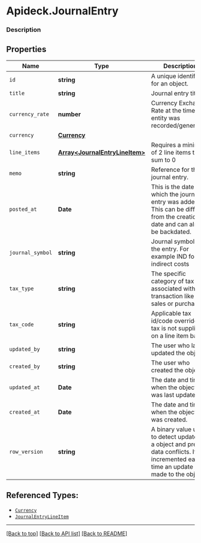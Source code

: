 # Apideck.JournalEntry

### Description

## Properties
Name | Type | Description | Notes
------------ | ------------- | ------------- | -------------
`id` | **string** | A unique identifier for an object. | [optional] 
`title` | **string** | Journal entry title | [optional] 
`currency_rate` | **number** | Currency Exchange Rate at the time entity was recorded/generated. | [optional] 
`currency` | [**Currency**](Currency.md) |  | [optional] 
`line_items` | [**Array&lt;JournalEntryLineItem&gt;**](JournalEntryLineItem.md) | Requires a minimum of 2 line items that sum to 0 | [optional] 
`memo` | **string** | Reference for the journal entry. | [optional] 
`posted_at` | **Date** | This is the date on which the journal entry was added. This can be different from the creation date and can also be backdated. | [optional] 
`journal_symbol` | **string** | Journal symbol of the entry. For example IND for indirect costs | [optional] 
`tax_type` | **string** | The specific category of tax associated with a transaction like sales or purchase | [optional] 
`tax_code` | **string** | Applicable tax id/code override if tax is not supplied on a line item basis. | [optional] 
`updated_by` | **string** | The user who last updated the object. | [optional] 
`created_by` | **string** | The user who created the object. | [optional] 
`updated_at` | **Date** | The date and time when the object was last updated. | [optional] 
`created_at` | **Date** | The date and time when the object was created. | [optional] 
`row_version` | **string** | A binary value used to detect updates to a object and prevent data conflicts. It is incremented each time an update is made to the object. | [optional] 





## Referenced Types:



* [`Currency`](Currency.md)
* [`JournalEntryLineItem`](JournalEntryLineItem.md)











---

[[Back to top]](#) [[Back to API list]](../../../../README.md#documentation-for-api-endpoints) [[Back to README]](../../../../README.md)


